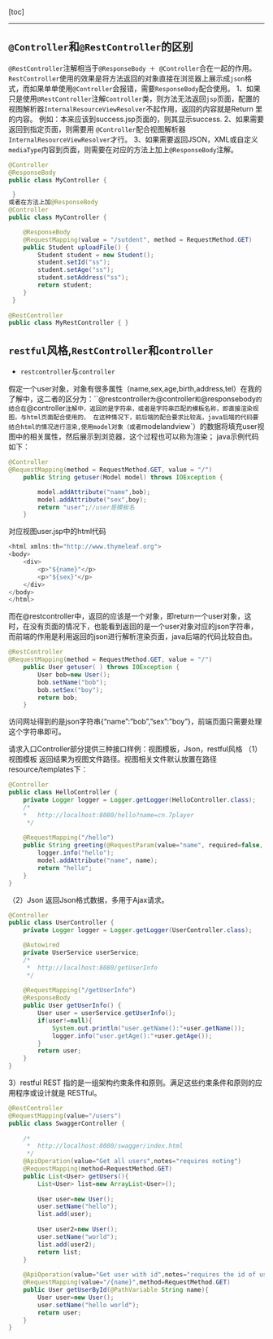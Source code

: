 [toc]

---

## `@Controller`和`@RestController`的区别

`@RestController`注解相当于`@ResponseBody ＋ @Controller`合在一起的作用。
`RestController`使用的效果是将方法返回的对象直接在浏览器上展示成`json`格式，而如果单单使用`@Controller`会报错，需要`ResponseBody`配合使用。
1、如果只是使用`@RestController`注解`Controller`类，则方法无法返回`jsp`页面，配置的视图解析器`InternalResourceViewResolver`不起作用，返回的内容就是Return 里的内容。
例如：本来应该到success.jsp页面的，则其显示success.
2、如果需要返回到指定页面，则需要用 `@Controller`配合视图解析器`InternalResourceViewResolver`才行。
3、如果需要返回JSON，XML或自定义`mediaType`内容到页面，则需要在对应的方法上加上`@ResponseBody`注解。

```java
@Controller  
@ResponseBody  
public class MyController {

 }  
或者在方法上加@ResponseBody  
@Controller  
public class MyController {

    @ResponseBody
    @RequestMapping(value = "/sutdent", method = RequestMethod.GET)
    public Student uploadFile() {
        Student student = new Student();
        student.setId("ss");
        student.setAge("ss");
        student.setAddress("ss");
        return student;
    }
 }  
  
@RestController  
public class MyRestController { }  
```

## `restful`风格,`RestController`和`controller`

- `restcontroller`与`controller`

假定一个user对象，对象有很多属性（name,sex,age,birth,address,tel）在我的了解中，这二者的区分为：``@restcontroller`为`@controller`和`@responsebody`的结合在`@controller`注解中，返回的是字符串，或者是字符串匹配的模板名称，即直接渲染视图，与html页面配合使用的，
  在这种情况下，前后端的配合要求比较高，java后端的代码要结合html的情况进行渲染,使用model对象（或者`modelandview`）的数据将填充user视图中的相关属性，然后展示到浏览器，这个过程也可以称为渲染；
  java示例代码如下：

```java
@Controller
@RequestMapping(method = RequestMethod.GET, value = "/")
    public String getuser(Model model) throws IOException {

        model.addAttribute("name",bob);
        model.addAttribute("sex",boy);
        return "user";//user是模板名
    }
```

对应视图user.jsp中的html代码

```java
<html xmlns:th="http://www.thymeleaf.org">
<body>
    <div>
        <p>"${name}"</p>
        <p>"${sex}"</p>
    </div>
</body>
</html>
```

而在@restcontroller中，返回的应该是一个对象，即return一个user对象，这时，在没有页面的情况下，也能看到返回的是一个user对象对应的json字符串，而前端的作用是利用返回的json进行解析渲染页面，java后端的代码比较自由。

```java
@RestController
@RequestMapping(method = RequestMethod.GET, value = "/")
    public User getuser( ) throws IOException {
        User bob=new User();
        bob.setName("bob");
        bob.setSex("boy");
        return bob;
    }
```

访问网址得到的是json字符串{“name”:”bob”,”sex”:”boy”}，前端页面只需要处理这个字符串即可。

请求入口Controller部分提供三种接口样例：视图模板，Json，restful风格
（1）视图模板
返回结果为视图文件路径。视图相关文件默认放置在路径 resource/templates下：

```java
@Controller
public class HelloController {
    private Logger logger = Logger.getLogger(HelloController.class);
    /*
    *   http://localhost:8080/hello?name=cn.7player
     */
 
    @RequestMapping("/hello")
    public String greeting(@RequestParam(value="name", required=false, defaultValue="World") String name, Model model) {
        logger.info("hello");
        model.addAttribute("name", name);
        return "hello";
    }
}
```

（2）Json
返回Json格式数据，多用于Ajax请求。

```java
@Controller
public class UserController {
    private Logger logger = Logger.getLogger(UserController.class);

    @Autowired
    private UserService userService;
    /*
     *  http://localhost:8080/getUserInfo
     */
 
    @RequestMapping("/getUserInfo")
    @ResponseBody
    public User getUserInfo() {
        User user = userService.getUserInfo();
        if(user!=null){
            System.out.println("user.getName():"+user.getName());
            logger.info("user.getAge():"+user.getAge());
        }
        return user;
    }
}
```

3）restful
REST 指的是一组架构约束条件和原则。满足这些约束条件和原则的应用程序或设计就是 RESTful。

```java
@RestController
@RequestMapping(value="/users")
public class SwaggerController {
    
    /*
     *  http://localhost:8080/swagger/index.html
     */
    @ApiOperation(value="Get all users",notes="requires noting")
    @RequestMapping(method=RequestMethod.GET)
    public List<User> getUsers(){
        List<User> list=new ArrayList<User>();
 
        User user=new User();
        user.setName("hello");
        list.add(user);
 
        User user2=new User();
        user.setName("world");
        list.add(user2);
        return list;
    }
 
    @ApiOperation(value="Get user with id",notes="requires the id of user")
    @RequestMapping(value="/{name}",method=RequestMethod.GET)
    public User getUserById(@PathVariable String name){
        User user=new User();
        user.setName("hello world");
        return user;
    }
}
```

